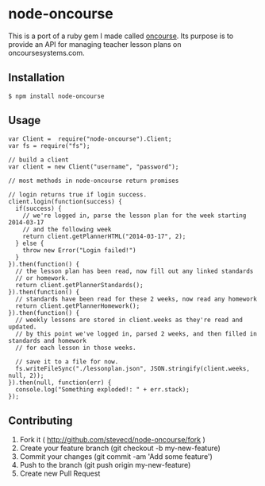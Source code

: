 # node-oncourse

This is a port of a ruby gem I made called [oncourse]("https://github.com/stevecd/ruby-oncourse").  Its purpose is to provide an API for managing teacher lesson plans on oncoursesystems.com.


## Installation
  
    $ npm install node-oncourse

## Usage

    var Client =  require("node-oncourse").Client;
    var fs = require("fs");
    
    // build a client
    var client = new Client("username", "password");

    // most methods in node-oncourse return promises
    
    // login returns true if login success.
    client.login(function(success) {
      if(success) {
        // we're logged in, parse the lesson plan for the week starting 2014-03-17
        // and the following week
        return client.getPlannerHTML("2014-03-17", 2);
      } else {
        throw new Error("Login failed!")
      }
    }).then(function() {
      // the lesson plan has been read, now fill out any linked standards 
      // or homework.
      return client.getPlannerStandards();
    }).then(function() {
      // standards have been read for these 2 weeks, now read any homework
      return client.getPlannerHomework();
    }).then(function() {
      // weekly lessons are stored in client.weeks as they're read and updated.
      // by this point we've logged in, parsed 2 weeks, and then filled in standards and homework
      // for each lesson in those weeks.

      // save it to a file for now.
      fs.writeFileSync("./lessonplan.json", JSON.stringify(client.weeks, null, 2));
    }).then(null, function(err) {
      console.log("Something exploded!: " + err.stack);
    });

## Contributing

1. Fork it ( http://github.com/stevecd/node-oncourse/fork )
2. Create your feature branch (git checkout -b my-new-feature)
3. Commit your changes (git commit -am 'Add some feature')
4. Push to the branch (git push origin my-new-feature)
5. Create new Pull Request
